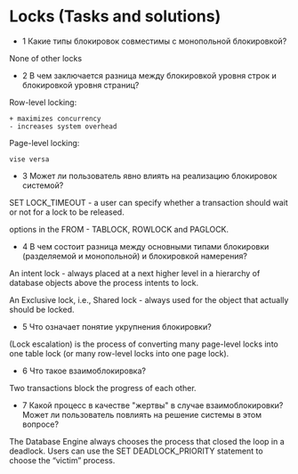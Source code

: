 # Locks (Tasks and solutions)

* 1 Какие типы блокировок совместимы с монопольной блокировкой?

None of other locks

* 2 В чем заключается разница между блокировкой уровня строк и блокировкой уровня страниц?

Row-level locking:

    + maximizes concurrency
    - increases system overhead 

Page-level locking:

    vise versa


* 3 Может ли пользователь явно влиять на реализацию блокировок системой? 

SET LOCK_TIMEOUT - a user can specify whether a transaction should wait or not for a lock to be released.

options in the FROM - TABLOCK, ROWLOCK and PAGLOCK.

* 4 В чем состоит разница между основными типами блокировки (разделяемой и монопольной) и блокировкой намерения? 

An intent lock - always placed at a next higher level in a hierarchy of database objects above the process intents to lock. 

An Exclusive lock, i.e., Shared lock - always used for the object that actually should be locked.

* 5 Что означает понятие укрупнения блокировки? 

(Lock escalation) is the process of converting many page-level locks into one table lock (or many row-level locks into one page lock).

* 6 Что такое взаимоблокировка? 

Two transactions block the progress of each other.

* 7 Какой процесс в качестве "жертвы" в случае взаимоблокировки? Может ли пользователь повлиять на решение системы в этом вопросе? 

The Database Engine always chooses the process that closed the loop in a deadlock. Users can use the SET DEADLOCK_PRIORITY statement to choose the “victim” process.